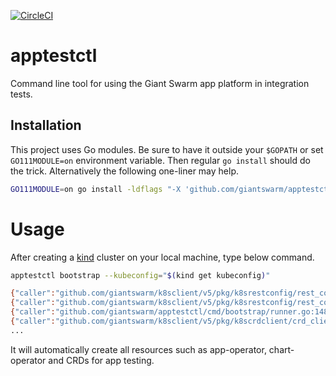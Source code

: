 [![CircleCI](https://circleci.com/gh/giantswarm/apptestctl.svg?style=shield)](https://circleci.com/gh/giantswarm/apptestctl)

# apptestctl

Command line tool for using the Giant Swarm app platform in integration tests.

## Installation

This project uses Go modules. Be sure to have it outside your `$GOPATH` or
set `GO111MODULE=on` environment variable. Then regular `go install` should do
the trick. Alternatively the following one-liner may help.

```sh
GO111MODULE=on go install -ldflags "-X 'github.com/giantswarm/apptestctl/pkg/project.gitSHA=$(git rev-parse HEAD)'" .
```

# Usage

After creating a [kind](https://kind.sigs.k8s.io/) cluster on your local machine, type below command. 

```sh
apptestctl bootstrap --kubeconfig="$(kind get kubeconfig)"

{"caller":"github.com/giantswarm/k8sclient/v5/pkg/k8srestconfig/rest_config.go:137","level":"debug","message":"creating REST config from kubeconfig","time":"2020-09-29T11:09:41.587218+00:00"}
{"caller":"github.com/giantswarm/k8sclient/v5/pkg/k8srestconfig/rest_config.go:145","level":"debug","message":"created REST config from kubeconfig","time":"2020-09-29T11:09:41.588999+00:00"}
{"caller":"github.com/giantswarm/apptestctl/cmd/bootstrap/runner.go:148","level":"debug","message":"ensuring `AppCatalog` CRD","time":"2020-09-29T11:09:41.651762+00:00"}
{"caller":"github.com/giantswarm/k8sclient/v5/pkg/k8scrdclient/crd_client.go:89","level":"debug","message":"creating CRD `appcatalogs.application.giantswarm.io`","time":"2020-09-29T11:09:41.726147+00:00"}
...
```

It will automatically create all resources such as app-operator, chart-operator and CRDs for app testing.
